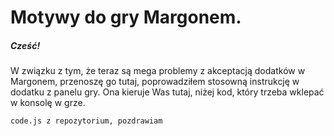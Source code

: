 # Motywy do gry Margonem.
##### Cześć!
W związku z tym, że teraz są mega problemy z akceptacją dodatków w Margonem, przenoszę go tutaj, poprowadziłem stosowną instrukcję w dodatku z panelu gry. Ona kieruje Was tutaj, niżej kod, który trzeba wklepać w konsolę w grze.

`code.js z repozytorium, pozdrawiam`

